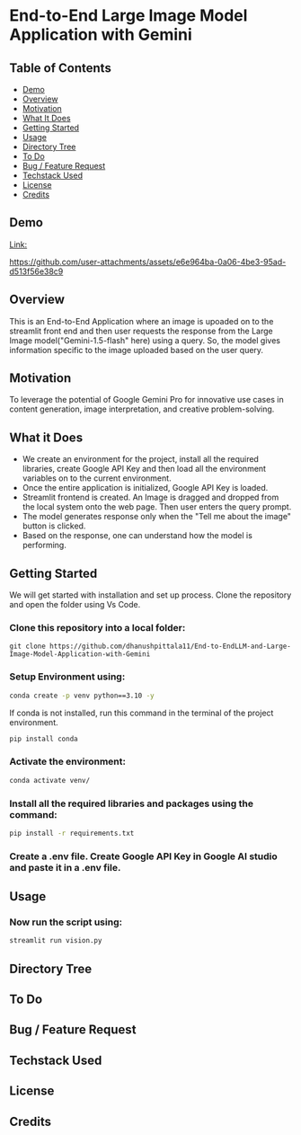 # End-to-End  Large Image Model Application with Gemini

## Table of Contents
  * [Demo](#demo)
  * [Overview](#overview)
  * [Motivation](#motivation)
  * [What It Does](#what-it-does)
  * [Getting Started](#Getting-started)
  * [Usage](#usage)
  * [Directory Tree](#directory-tree)
  * [To Do](#to-do)
  * [Bug / Feature Request](#bug---feature-request)
  * [Techstack Used](#techstack-used)
  * [License](#license)
  * [Credits](#credits)

## Demo
[Link:](Project_Demo_Showcase.mp4)

https://github.com/user-attachments/assets/e6e964ba-0a06-4be3-95ad-d513f56e38c9

## Overview

This is an End-to-End Application where an image is upoaded on to the streamlit front end and then user requests the response from the Large Image model("Gemini-1.5-flash" here) using a query. So, the model gives information specific to the image uploaded based on the user query.

## Motivation

To leverage the potential of Google Gemini Pro for innovative use cases in content generation, image interpretation, and creative problem-solving.

## What it Does
  * We create an environment for the project, install all the required libraries, create Google API Key and then load all the environment 
    variables on to the current environment.
  * Once the entire application is initialized, Google API Key is loaded.
  * Streamlit frontend is created. An Image is dragged and dropped from the local system onto the web page. Then user enters the query prompt.
  * The model generates response only when the "Tell me about the image" button is clicked.
  * Based on the response, one can understand how the model is performing.
    
## Getting Started
  We will get started with installation and set up process. Clone the repository and open the folder using Vs Code.
  ### Clone this repository into a local folder:
  ```
  git clone https://github.com/dhanushpittala11/End-to-EndLLM-and-Large-Image-Model-Application-with-Gemini
  ```
  ### Setup Environment using:
  ```bash
  conda create -p venv python==3.10 -y
  ```
  If conda is not installed, run this command in the terminal of the project environment.
  ```bash
  pip install conda
  ```
  ### Activate the environment:
  ```bash
  conda activate venv/
  ```
  ### Install all the required libraries and packages using the command:
  ```bash
  pip install -r requirements.txt
  ```
  ### Create a .env file. Create Google API Key in Google AI studio and paste it in a .env file. 
## Usage
  ### Now run the script using:
  ```bash
  streamlit run vision.py
  ```
## Directory Tree

## To Do

## Bug / Feature Request

## Techstack Used

## License

## Credits
